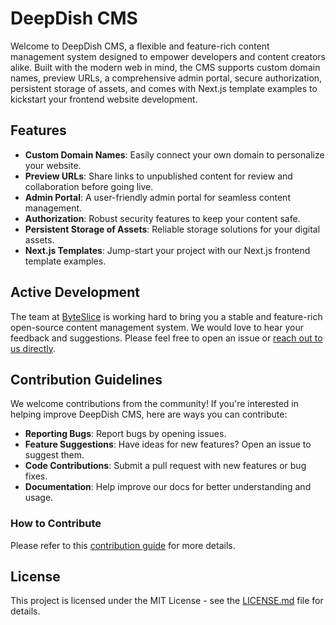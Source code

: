 # DeepDish CMS

Welcome to DeepDish CMS, a flexible and feature-rich content management system designed to empower developers and content creators alike. Built with the modern web in mind, the CMS supports custom domain names, preview URLs, a comprehensive admin portal, secure authorization, persistent storage of assets, and comes with Next.js template examples to kickstart your frontend website development.

## Features

- **Custom Domain Names**: Easily connect your own domain to personalize your website.
- **Preview URLs**: Share links to unpublished content for review and collaboration before going live.
- **Admin Portal**: A user-friendly admin portal for seamless content management.
- **Authorization**: Robust security features to keep your content safe.
- **Persistent Storage of Assets**: Reliable storage solutions for your digital assets.
- **Next.js Templates**: Jump-start your project with our Next.js frontend template examples.

## Active Development

The team at [ByteSlice](https://byteslice.co) is working hard to bring you a stable and feature-rich open-source content management system. We would love to hear your feedback and suggestions. Please feel free to open an issue or [reach out to us directly](https://byteslice.co/contact).

## Contribution Guidelines

We welcome contributions from the community! If you're interested in helping improve DeepDish CMS, here are ways you can contribute:

- **Reporting Bugs**: Report bugs by opening issues.
- **Feature Suggestions**: Have ideas for new features? Open an issue to suggest them.
- **Code Contributions**: Submit a pull request with new features or bug fixes.
- **Documentation**: Help improve our docs for better understanding and usage.

### How to Contribute

Please refer to this [contribution guide](./CONTRIBUTE.md) for more details.

## License

This project is licensed under the MIT License - see the [LICENSE.md](LICENSE.md) file for details.
